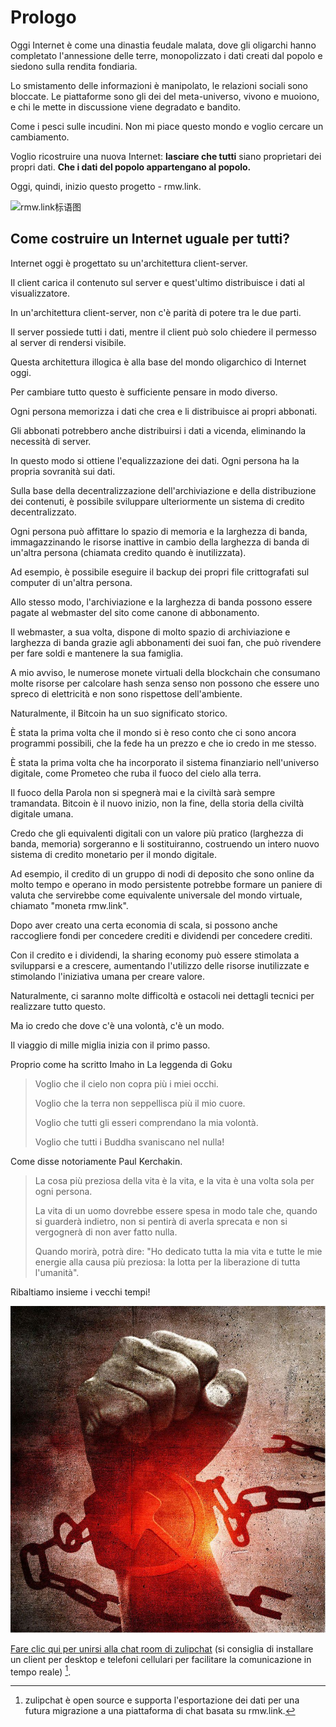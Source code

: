 # Prologo

Oggi Internet è come una dinastia feudale malata, dove gli oligarchi hanno completato l'annessione delle terre, monopolizzato i dati creati dal popolo e siedono sulla rendita fondiaria.

Lo smistamento delle informazioni è manipolato, le relazioni sociali sono bloccate. Le piattaforme sono gli dei del meta-universo, vivono e muoiono, e chi le mette in discussione viene degradato e bandito.

Come i pesci sulle incudini. Non mi piace questo mondo e voglio cercare un cambiamento.

Voglio ricostruire una nuova Internet: **lasciare che tutti** siano proprietari dei propri dati. **Che i dati del popolo appartengano al popolo.**

Oggi, quindi, inizio questo progetto - rmw.link.

![rmw.link标语图](/slogan.svg)

## Come costruire un Internet uguale per tutti?

Internet oggi è progettato su un'architettura client-server.

Il client carica il contenuto sul server e quest'ultimo distribuisce i dati al visualizzatore.

In un'architettura client-server, non c'è parità di potere tra le due parti.

Il server possiede tutti i dati, mentre il client può solo chiedere il permesso al server di rendersi visibile.

Questa architettura illogica è alla base del mondo oligarchico di Internet oggi.

Per cambiare tutto questo è sufficiente pensare in modo diverso.

Ogni persona memorizza i dati che crea e li distribuisce ai propri abbonati.

Gli abbonati potrebbero anche distribuirsi i dati a vicenda, eliminando la necessità di server.

In questo modo si ottiene l'equalizzazione dei dati. Ogni persona ha la propria sovranità sui dati.

Sulla base della decentralizzazione dell'archiviazione e della distribuzione dei contenuti, è possibile sviluppare ulteriormente un sistema di credito decentralizzato.

Ogni persona può affittare lo spazio di memoria e la larghezza di banda, immagazzinando le risorse inattive in cambio della larghezza di banda di un'altra persona (chiamata credito quando è inutilizzata).

Ad esempio, è possibile eseguire il backup dei propri file crittografati sul computer di un'altra persona.

Allo stesso modo, l'archiviazione e la larghezza di banda possono essere pagate al webmaster del sito come canone di abbonamento.

Il webmaster, a sua volta, dispone di molto spazio di archiviazione e larghezza di banda grazie agli abbonamenti dei suoi fan, che può rivendere per fare soldi e mantenere la sua famiglia.

A mio avviso, le numerose monete virtuali della blockchain che consumano molte risorse per calcolare hash senza senso non possono che essere uno spreco di elettricità e non sono rispettose dell'ambiente.

Naturalmente, il Bitcoin ha un suo significato storico.

È stata la prima volta che il mondo si è reso conto che ci sono ancora programmi possibili, che la fede ha un prezzo e che io credo in me stesso.

È stata la prima volta che ha incorporato il sistema finanziario nell'universo digitale, come Prometeo che ruba il fuoco del cielo alla terra.

Il fuoco della Parola non si spegnerà mai e la civiltà sarà sempre tramandata. Bitcoin è il nuovo inizio, non la fine, della storia della civiltà digitale umana.

Credo che gli equivalenti digitali con un valore più pratico (larghezza di banda, memoria) sorgeranno e li sostituiranno, costruendo un intero nuovo sistema di credito monetario per il mondo digitale.

Ad esempio, il credito di un gruppo di nodi di deposito che sono online da molto tempo e operano in modo persistente potrebbe formare un paniere di valuta che servirebbe come equivalente universale del mondo virtuale, chiamato "moneta rmw.link".

Dopo aver creato una certa economia di scala, si possono anche raccogliere fondi per concedere crediti e dividendi per concedere crediti.

Con il credito e i dividendi, la sharing economy può essere stimolata a svilupparsi e a crescere, aumentando l'utilizzo delle risorse inutilizzate e stimolando l'iniziativa umana per creare valore.

Naturalmente, ci saranno molte difficoltà e ostacoli nei dettagli tecnici per realizzare tutto questo.

Ma io credo che dove c'è una volontà, c'è un modo.

Il viaggio di mille miglia inizia con il primo passo.

Proprio come ha scritto Imaho in La leggenda di Goku

> Voglio che il cielo non copra più i miei occhi.
> 
> Voglio che la terra non seppellisca più il mio cuore.
> 
> Voglio che tutti gli esseri comprendano la mia volontà.
> 
> Voglio che tutti i Buddha svaniscano nel nulla!

Come disse notoriamente Paul Kerchakin.

> La cosa più preziosa della vita è la vita, e la vita è una volta sola per ogni persona.
> 
> La vita di un uomo dovrebbe essere spesa in modo tale che, quando si guarderà indietro, non si pentirà di averla sprecata e non si vergognerà di non aver fatto nulla.
> 
> Quando morirà, potrà dire: "Ho dedicato tutta la mia vita e tutte le mie energie alla causa più preziosa: la lotta per la liberazione di tutta l'umanità".

Ribaltiamo insieme i vecchi tempi!

![](https://raw.githubusercontent.com/gcxfd/img/gh-pages/1.jpg)

[Fare clic qui per unirsi alla chat room di zulipchat](https://rmw.zulipchat.com) (si consiglia di installare un client per desktop e telefoni cellulari per facilitare la comunicazione in tempo reale) [^1].

[^1]: zulipchat è open source e supporta l'esportazione dei dati per una futura migrazione a una piattaforma di chat basata su rmw.link.